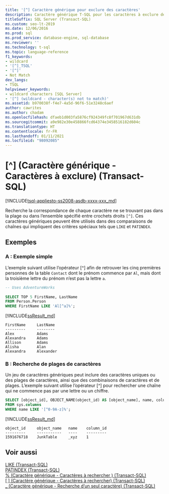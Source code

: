 ```yaml
---
title: '[^] Caractère générique pour exclure des caractères'
description: Caractère générique T-SQL pour les caractères à exclure de la recherche de correspondance
titleSuffix: SQL Server (Transact-SQL)
ms.custom: seo-lt-2019
ms.date: 12/06/2016
ms.prod: sql
ms.prod_service: database-engine, sql-database
ms.reviewer: ''
ms.technology: t-sql
ms.topic: language-reference
f1_keywords:
- wildcard
- '[^]_TSQL'
- '[^]'
- Not Match
dev_langs:
- TSQL
helpviewer_keywords:
- wildcard characters [SQL Server]
- '[^] (wildcard - character(s) not to match)'
ms.assetid: b970038f-f4e7-4a5d-96f6-51e3248c6aef
author: cawrites
ms.author: chadam
ms.openlocfilehash: dfaeb1d003fa5876cf924349fc8f701967d631db
ms.sourcegitcommit: a9e982e30e458866fcd64374e3458516182d604c
ms.translationtype: HT
ms.contentlocale: fr-FR
ms.lasthandoff: 01/11/2021
ms.locfileid: "98092085"
---
```

# <a name="-wildcard---characters-not-to-match-transact-sql"></a>\[^\] (Caractère générique - Caractères à exclure) (Transact-SQL)
[!INCLUDE[tsql-appliesto-ss2008-asdb-xxxx-xxx_md](../../includes/tsql-appliesto-ss2008-asdb-xxxx-xxx-md.md)]

  Recherche la correspondance de chaque caractère ne se trouvant pas dans la plage ou dans l’ensemble spécifié entre crochets droits `[^]`. Ces caractères génériques peuvent être utilisés dans des comparaisons de chaînes qui impliquent des critères spéciaux tels que `LIKE` et `PATINDEX`. 
  
## <a name="examples"></a>Exemples  
### <a name="a-simple-example"></a>A : Exemple simple   
 L’exemple suivant utilise l’opérateur [^] afin de retrouver les cinq premières personnes de la table `Contact` dont le prénom commence par `Al`, mais dont la troisième lettre du prénom n’est pas la lettre `a`.  
  
```sql
-- Uses AdventureWorks  
  
SELECT TOP 5 FirstName, LastName  
FROM Person.Person  
WHERE FirstName LIKE 'Al[^a]%';  
```  
[!INCLUDE[ssResult_md](../../includes/ssresult-md.md)]  

```
FirstName     LastName
---------     --------
Alex          Adams
Alexandra     Adams
Allison       Adams
Alisha        Alan
Alexandra     Alexander
```
### <a name="b-searching-for-ranges-of-characters"></a>B : Recherche de plages de caractères

Un jeu de caractères génériques peut inclure des caractères uniques ou des plages de caractères, ainsi que des combinaisons de caractères et de plages. L’exemple suivant utilise l’opérateur [^] pour rechercher une chaîne qui ne commence pas par une lettre ou un chiffre.

```sql
SELECT [object_id], OBJECT_NAME(object_id) AS [object_name], name, column_id 
FROM sys.columns 
WHERE name LIKE '[^0-9A-z]%';
```

[!INCLUDE[ssResult_md](../../includes/ssresult-md.md)]  

```
object_id     object_name   name    column_id
---------     -----------   ----    ---------
1591676718    JunkTable     _xyz    1
```
  
## <a name="see-also"></a>Voir aussi  
 [LIKE &#40;Transact-SQL&#41;](../../t-sql/language-elements/like-transact-sql.md)   
 [PATINDEX &#40;Transact-SQL&#41;](../../t-sql/functions/patindex-transact-sql.md)   
 [% &#40;Caractère générique - Caractères à rechercher &#41; &#40;Transact-SQL&#41;](../../t-sql/language-elements/percent-character-wildcard-character-s-to-match-transact-sql.md)   
  [&#91; &#93; &#40;Caractère générique - Caractères à rechercher&#41; &#40;Transact-SQL&#41;](../../t-sql/language-elements/wildcard-character-s-to-match-transact-sql.md)   
 [\_ &#40;Caractère générique - Recherche d’un seul caractère&#41; &#40;Transact-SQL&#41;](../../t-sql/language-elements/wildcard-match-one-character-transact-sql.md)  
  
  
